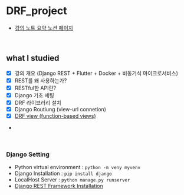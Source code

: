 # DRF_project
- [강의 노트 요약 노션 페이지](https://www.notion.so/DRF-3964804fd45c45a1bce0007146937f83)

<br>


## what I studied
- [x] 강의 개요 (Django REST + Flutter + Docker + 비동기식 마이크로서비스)
- [x] REST를 왜 사용하는가?
- [x] RESTful한 API란?
- [x] Django 기초 세팅
- [x] DRF 라이브러리 설치
- [x] Django Routiung (view-url connetion)
- [x] [DRF view (function-based views)](https://www.django-rest-framework.org/api-guide/views/#function-based-views)
- 

<br>

### Django Setting
- Python virtual environment : `python -m veny myvenv`
- Django Installation : `pip install django`
- LocalHost Server : `python manage.py runserver`
- [Django REST Framework Installation](https://www.django-rest-framework.org/#installation)

